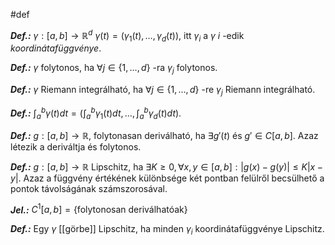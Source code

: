 #def

***Def.:*** $\gamma : [a, b] \to \mathbb{R}^d$ $\gamma (t) = (\gamma_1 (t), \ldots, \gamma_d (t))$, itt $\gamma_i$ a $\gamma$ $i$ -edik *koordinátafüggvénye*.

***Def.:*** $\gamma$ folytonos, ha $\forall j \in \{ 1, \ldots, d \}$ -ra $\gamma_j$ folytonos.

***Def.:*** $\gamma$ Riemann integrálható, ha $\forall j \in \{1, \ldots, d\}$ -re $\gamma_j$ Riemann integrálható.

***Def.:*** $\int_a^b \gamma(t)dt = \left( \int_a^b\gamma_1(t)dt, \ldots, \int_a^b\gamma_d(t)dt \right)$.

***Def.:*** $g:[a,b] \to \mathbb{R}$, folytonasan deriválható, ha $\exists g'(t)$ és $g' \in C[a, b]$. Azaz létezik a deriváltja és folytonos.

***Def.:*** $g:[a, b] \to \mathbb{R}$ Lipschitz, ha $\exists K \ge 0, \forall x, y \in [a, b]: |g(x) - g(y)| \le K|x- y|$. Azaz a függvény értékének különbsége két pontban felülről becsülhető a pontok távolságának számszorosával.

***Jel.:*** $C^1[a, b] = \{\text{folytonosan deriválhatóak}\}$

***Def.:*** Egy $\gamma$ [[görbe]] Lipschitz, ha minden $\gamma_i$ koordinátafüggvénye Lipschitz.

